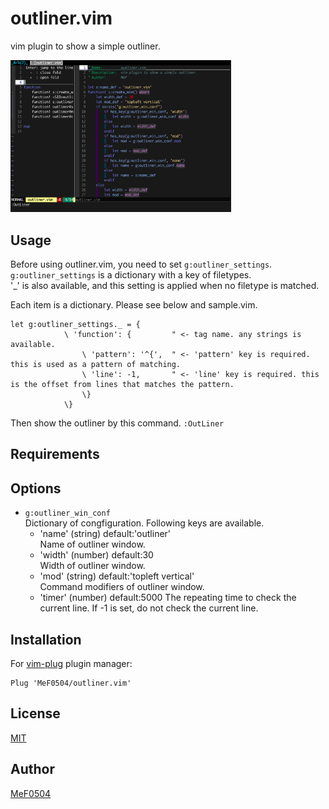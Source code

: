 # outliner.vim

vim plugin to show a simple outliner.

<img src=images/outliner.png width="70%">

## Usage
Before using outliner.vim, you need to set `g:outliner_settings`.  
`g:outliner_settings` is a dictionary with a key of filetypes.  
'_' is also available, and this setting is applied when no filetype is matched.

Each item is a dictionary. Please see below and sample.vim.
```vim
let g:outliner_settings._ = {
            \ 'function': {         " <- tag name. any strings is available.
                \ 'pattern': '^{',  " <- 'pattern' key is required. this is used as a pattern of matching.
                \ 'line': -1,       " <- 'line' key is required. this is the offset from lines that matches the pattern.
                \}
            \}
```

Then show the outliner by this command.
`:OutLiner`

## Requirements

## Options
- `g:outliner_win_conf`  
    Dictionary of congfiguration.
    Following keys are available.
    - 'name' (string) default:'outliner'  
        Name of outliner window.
    - 'width' (number) default:30  
        Width of outliner window.
    - 'mod' (string) default:'topleft vertical'  
        Command modifiers of outliner window.
    - 'timer' (number) default:5000
        The repeating time to check the current line.
        If -1 is set, do not check the current line.

## Installation

For [vim-plug](https://github.com/junegunn/vim-plug) plugin manager:

```
Plug 'MeF0504/outliner.vim'
```

## License
[MIT](https://github.com/MeF0504/outliner.vim/blob/main/LICENSE)

## Author
[MeF0504](https://github.com/MeF0504)
